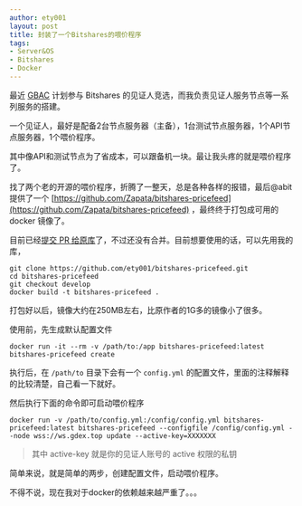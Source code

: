 ```yaml
---
author: ety001
layout: post
title: 封装了一个Bitshares的喂价程序
tags:
- Server&OS
- Bitshares
- Docker
---
```

最近 [GBAC](http://gbacenter.org/) 计划参与 Bitshares 的见证人竞选，而我负责见证人服务节点等一系列服务的搭建。

一个见证人，最好是配备2台节点服务器（主备），1台测试节点服务器，1个API节点服务器，1个喂价程序。

其中像API和测试节点为了省成本，可以跟备机一块。最让我头疼的就是喂价程序了。

找了两个老的开源的喂价程序，折腾了一整天，总是各种各样的报错，最后@abit 提供了一个 [https://github.com/Zapata/bitshares-pricefeed](https://github.com/Zapata/bitshares-pricefeed) ，最终终于打包成可用的 docker 镜像了。

目前已经[提交 PR 给原库](https://github.com/Zapata/bitshares-pricefeed/pull/9)了，不过还没有合并。目前想要使用的话，可以先用我的库，

```
git clone https://github.com/ety001/bitshares-pricefeed.git
cd bitshares-pricefeed
git checkout develop
docker build -t bitshares-pricefeed .
```

打包好以后，镜像大约在250MB左右，比原作者的1G多的镜像小了很多。

使用前，先生成默认配置文件

```
docker run -it --rm -v /path/to:/app bitshares-pricefeed:latest bitshares-pricefeed create
```

执行后，在 `/path/to` 目录下会有一个 `config.yml` 的配置文件，里面的注释解释的比较清楚，自己看一下就好。

然后执行下面的命令即可启动喂价程序

```
docker run -v /path/to/config.yml:/config/config.yml bitshares-pricefeed:latest bitshares-pricefeed --configfile /config/config.yml --node wss://ws.gdex.top update --active-key=XXXXXXX
```

> 其中 active-key 就是你的见证人账号的 active 权限的私钥

简单来说，就是简单的两步，创建配置文件，启动喂价程序。

不得不说，现在我对于docker的依赖越来越严重了。。。
